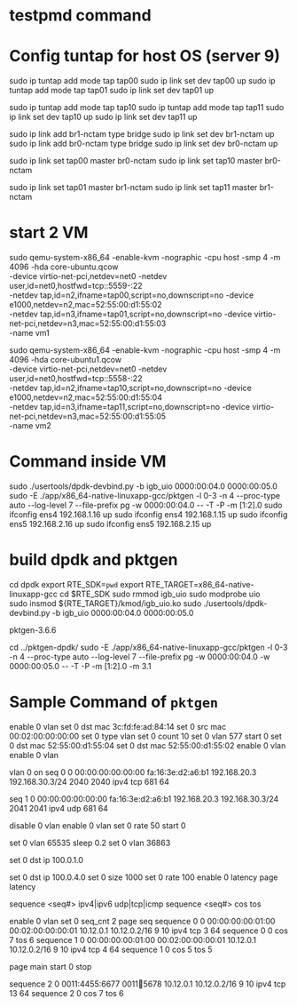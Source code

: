 # testpmd command



# Config tuntap for host OS (server 9)
sudo ip tuntap add mode  tap tap00
sudo ip link set dev tap00 up
sudo ip tuntap add mode  tap tap01
sudo ip link set dev tap01 up

sudo ip tuntap add mode tap tap10
sudo ip tuntap add mode tap tap11
sudo ip link set dev tap10 up
sudo ip link set dev tap11 up

sudo ip link add br1-nctam type bridge
sudo ip link set dev br1-nctam  up
sudo ip link add br0-nctam type bridge
sudo ip link set dev br0-nctam up

sudo ip link set tap00 master br0-nctam 
sudo ip link set tap10 master br0-nctam

sudo ip link set tap01 master br1-nctam 
sudo ip link set tap11 master br1-nctam



# start 2 VM
sudo qemu-system-x86_64 -enable-kvm -nographic -cpu host -smp 4 -m 4096 -hda core-ubuntu.qcow \
-device virtio-net-pci,netdev=net0 -netdev user,id=net0,hostfwd=tcp::5559-:22 \
-netdev tap,id=n2,ifname=tap00,script=no,downscript=no -device e1000,netdev=n2,mac=52:55:00:d1:55:02 \
-netdev tap,id=n3,ifname=tap01,script=no,downscript=no -device virtio-net-pci,netdev=n3,mac=52:55:00:d1:55:03 \
-name vm1



sudo qemu-system-x86_64 -enable-kvm -nographic -cpu host -smp 4 -m 4096 -hda core-ubuntu1.qcow \
-device virtio-net-pci,netdev=net0 -netdev user,id=net0,hostfwd=tcp::5558-:22 \
-netdev tap,id=n2,ifname=tap10,script=no,downscript=no -device e1000,netdev=n2,mac=52:55:00:d1:55:04 \
-netdev tap,id=n3,ifname=tap11,script=no,downscript=no -device virtio-net-pci,netdev=n3,mac=52:55:00:d1:55:05 \
-name vm2


# Command inside VM

sudo ./usertools/dpdk-devbind.py -b igb_uio 0000:00:04.0 0000:00:05.0
sudo -E ./app/x86_64-native-linuxapp-gcc/pktgen -l 0-3 -n 4 --proc-type auto --log-level 7 --file-prefix pg -w 0000:00:04.0 -- -T -P -m [1:2].0 
sudo ifconfig ens4 192.168.1.16 up
sudo ifconfig ens4 192.168.1.15 up
sudo ifconfig ens5 192.168.2.16 up
sudo ifconfig ens5 192.168.2.15 up

# build dpdk and pktgen
cd dpdk
export RTE_SDK=`pwd` 
export RTE_TARGET=x86_64-native-linuxapp-gcc 
cd $RTE_SDK 
sudo rmmod igb_uio 
sudo modprobe uio  
sudo insmod ${RTE_TARGET}/kmod/igb_uio.ko 
sudo ./usertools/dpdk-devbind.py -b igb_uio 0000:00:04.0 0000:00:05.0

pktgen-3.6.6

cd ../pktgen-dpdk/
sudo -E ./app/x86_64-native-linuxapp-gcc/pktgen -l 0-3 -n 4 --proc-type auto --log-level 7 --file-prefix pg -w 0000:00:04.0 -w 0000:00:05.0 -- -T -P -m [1:2].0  -m 3.1


# Sample Command of `pktgen`
enable 0 vlan 
set 0 dst mac 3c:fd:fe:ad:84:14
set 0 src mac 00:02:00:00:00:00
set 0 type vlan
set 0 count 10
set 0 vlan 577
start 0
set 0 dst mac 52:55:00:d1:55:04
set 0 dst mac 52:55:00:d1:55:02
enable 0 vlan
enable 0 vlan

vlan 0 on
seq 0 0 00:00:00:00:00:00 fa:16:3e:d2:a6:b1 192.168.20.3 192.168.30.3/24 2040 2040 ipv4 tcp 681 64

seq 1 0 00:00:00:00:00:00 fa:16:3e:d2:a6:b1 192.168.20.3 192.168.30.3/24 2041 2041 ipv4 udp 681 64



disable 0 vlan
enable 0 vlan
set 0 rate 50
start 0

set 0 vlan 65535
sleep 0.2
set 0 vlan 36863


set 0 dst ip 100.0.1.0

set 0 dst ip 100.0.4.0
set 0 size 1000
set 0 rate 100
enable 0 latency
page latency




sequence <seq#> <portlist> <dst-Mac> <src-Mac> <dst-IP> <src-IP> <sport> <dport> ipv4|ipv6 udp|tcp|icmp <vlanid> 
sequence <seq#> <portlist> cos <cos> tos <tos>


enable 0 vlan
set 0 seq_cnt 2
page seq
sequence 0 0 00:00:00:00:01:00 00:02:00:00:00:01 10.12.0.1 10.12.0.2/16 9 10 ipv4 tcp 3 64
sequence 0 0 cos 7 tos 6
sequence 1 0 00:00:00:00:01:00 00:02:00:00:00:01 10.12.0.1 10.12.0.2/16 9 10 ipv4 tcp 4 64
sequence 1 0 cos 5 tos 5

page main
start 0
stop


sequence 2 0 0011:4455:6677 0011:1234:5678 10.12.0.1 10.12.0.2/16 9 10 ipv4 tcp 13 64
sequence 2 0 cos 7 tos 6



